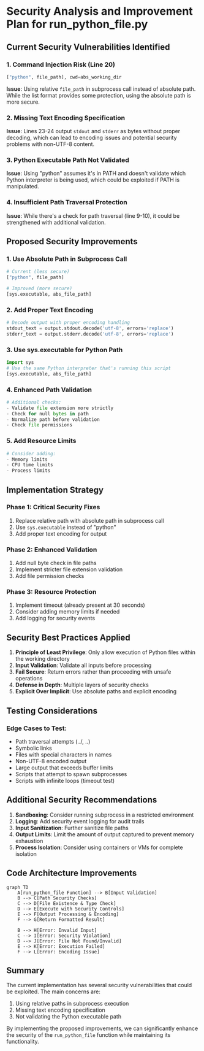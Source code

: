 # Security Analysis and Improvement Plan for run_python_file.py

## Current Security Vulnerabilities Identified

### 1. **Command Injection Risk (Line 20)**
```python
["python", file_path], cwd=abs_working_dir
```
**Issue**: Using relative `file_path` in subprocess call instead of absolute path. While the list format provides some protection, using the absolute path is more secure.

### 2. **Missing Text Encoding Specification**
**Issue**: Lines 23-24 output `stdout` and `stderr` as bytes without proper decoding, which can lead to encoding issues and potential security problems with non-UTF-8 content.

### 3. **Python Executable Path Not Validated**
**Issue**: Using "python" assumes it's in PATH and doesn't validate which Python interpreter is being used, which could be exploited if PATH is manipulated.

### 4. **Insufficient Path Traversal Protection**
**Issue**: While there's a check for path traversal (line 9-10), it could be strengthened with additional validation.

## Proposed Security Improvements

### 1. Use Absolute Path in Subprocess Call
```python
# Current (less secure)
["python", file_path]

# Improved (more secure)
[sys.executable, abs_file_path]
```

### 2. Add Proper Text Encoding
```python
# Decode output with proper encoding handling
stdout_text = output.stdout.decode('utf-8', errors='replace')
stderr_text = output.stderr.decode('utf-8', errors='replace')
```

### 3. Use sys.executable for Python Path
```python
import sys
# Use the same Python interpreter that's running this script
[sys.executable, abs_file_path]
```

### 4. Enhanced Path Validation
```python
# Additional checks:
- Validate file extension more strictly
- Check for null bytes in path
- Normalize path before validation
- Check file permissions
```

### 5. Add Resource Limits
```python
# Consider adding:
- Memory limits
- CPU time limits
- Process limits
```

## Implementation Strategy

### Phase 1: Critical Security Fixes
1. Replace relative path with absolute path in subprocess call
2. Use `sys.executable` instead of "python"
3. Add proper text encoding for output

### Phase 2: Enhanced Validation
1. Add null byte check in file paths
2. Implement stricter file extension validation
3. Add file permission checks

### Phase 3: Resource Protection
1. Implement timeout (already present at 30 seconds)
2. Consider adding memory limits if needed
3. Add logging for security events

## Security Best Practices Applied

1. **Principle of Least Privilege**: Only allow execution of Python files within the working directory
2. **Input Validation**: Validate all inputs before processing
3. **Fail Secure**: Return errors rather than proceeding with unsafe operations
4. **Defense in Depth**: Multiple layers of security checks
5. **Explicit Over Implicit**: Use absolute paths and explicit encoding

## Testing Considerations

### Edge Cases to Test:
- Path traversal attempts (../, ..\)
- Symbolic links
- Files with special characters in names
- Non-UTF-8 encoded output
- Large output that exceeds buffer limits
- Scripts that attempt to spawn subprocesses
- Scripts with infinite loops (timeout test)

## Additional Security Recommendations

1. **Sandboxing**: Consider running subprocess in a restricted environment
2. **Logging**: Add security event logging for audit trails
3. **Input Sanitization**: Further sanitize file paths
4. **Output Limits**: Limit the amount of output captured to prevent memory exhaustion
5. **Process Isolation**: Consider using containers or VMs for complete isolation

## Code Architecture Improvements

```mermaid
graph TD
    A[run_python_file Function] --> B[Input Validation]
    B --> C[Path Security Checks]
    C --> D[File Existence & Type Check]
    D --> E[Execute with Security Controls]
    E --> F[Output Processing & Encoding]
    F --> G[Return Formatted Result]
    
    B --> H[Error: Invalid Input]
    C --> I[Error: Security Violation]
    D --> J[Error: File Not Found/Invalid]
    E --> K[Error: Execution Failed]
    F --> L[Error: Encoding Issue]
```

## Summary

The current implementation has several security vulnerabilities that could be exploited. The main concerns are:
1. Using relative paths in subprocess execution
2. Missing text encoding specification
3. Not validating the Python executable path

By implementing the proposed improvements, we can significantly enhance the security of the `run_python_file` function while maintaining its functionality.